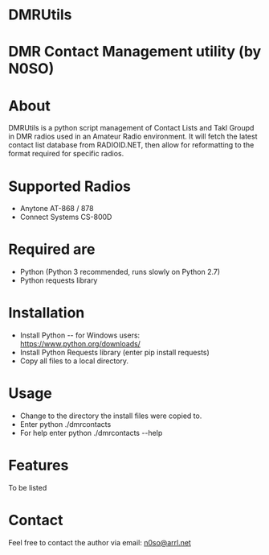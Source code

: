 # DMRUtils
DMR Contact Management utility  (by N0SO)
==================================

About
=====
DMRUtils is a python script management of Contact Lists and Takl Groupd in
DMR radios used in an Amateur Radio environment. It will fetch the latest
contact list database from RADIOID.NET, then allow for reformatting to
the format required for specific radios.

Supported Radios
================
* Anytone AT-868 / 878
* Connect Systems CS-800D


Required are
============
* Python (Python 3 recommended, runs slowly on Python 2.7)
* Python requests library


Installation
============
* Install Python -- for Windows users: https://www.python.org/downloads/
* Install Python Requests library (enter pip install requests)
* Copy all files to a local directory.

Usage
=====
* Change to the directory the install files were copied to.
* Enter python ./dmrcontacts
* For help enter python ./dmrcontacts --help

Features
========
To be listed

Contact
=======
Feel free to contact the author via email: n0so@arrl.net

